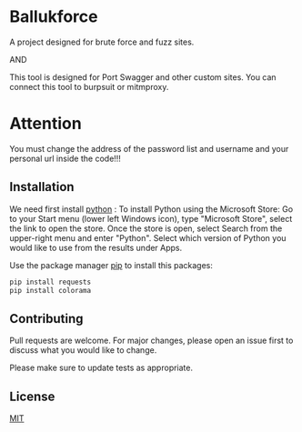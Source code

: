 # Ballukforce
 A project designed for brute force and fuzz sites.

AND

This tool is designed for Port Swagger and other custom sites.
You can connect this tool to burpsuit or mitmproxy.

# Attention
You must change the address of the password list and username and your personal url inside the code!!!



## Installation

We need first install [python](https://www.python.org/) :
    To install Python using the Microsoft Store: Go to your Start menu (lower left Windows icon), type "Microsoft Store", select the link to open the store. Once the store is open, select Search from the upper-right menu and enter "Python". Select which version of Python you would like to use from the results under Apps.

Use the package manager [pip](https://pip.pypa.io/en/stable/) to install this packages:

```bash
pip install requests
pip install colorama
```

## Contributing

Pull requests are welcome. For major changes, please open an issue first
to discuss what you would like to change.

Please make sure to update tests as appropriate.


## License

[MIT](https://choosealicense.com/licenses/mit/)